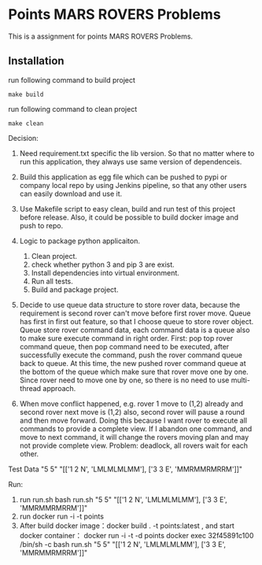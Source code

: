 Points MARS ROVERS Problems
===========================

This is a assignment for points MARS ROVERS Problems.

## Installation

run following command to build project

```
make build
```

run following command to clean project

```
make clean
```

Decision:
1. Need requirement.txt specific the lib version. So that no matter
where to run this application, they always use same version
of dependenceis.

2. Build this application as egg file which can be pushed to pypi or
company local repo by using Jenkins pipeline, so that any other users can easily download and use it.

3. Use Makefile script to easy clean, build and run test of this project before release. Also, it could
be possible to build docker image and push to repo.

4. Logic to package python applicaiton. 
    1. Clean project.
    2. check whether python 3 and pip 3 are exist.
    3. Install dependencies into virtual environment.
    4. Run all tests.
    5. Build and package project.
    
5. Decide to use queue data structure to store rover data, because the requirement is second rover can't move
before first rover move. Queue has first in first out feature, so that I choose queue to store rover object.
Queue store rover command data, each command data is a queue also to make sure execute command in right order.
First: pop top rover command queue, then pop command need to be executed, after successfully execute the command,
push the rover command queue back to queue. At this time, the new pushed rover command queue at the bottom of the
queue which make sure that rover move one by one.
Since rover need to move one by one, so there is no need to use multi-thread approach.

6. When move conflict happened, e.g. rover 1 move to (1,2) already and second rover next move is (1,2) also,
second rover will pause a round and then move forward. Doing this because I want rover to execute all commands
to provide a complete view. If I abandon one command, and move to next command, it will change the rovers moving
plan and may not provide complete view.
Problem: deadlock, all rovers wait for each other.

Test Data
"5 5" "[['1 2 N', 'LMLMLMLMM'], ['3 3 E', 'MMRMMRMRRM']]"

Run: 
1. run run.sh bash run.sh "5 5" "[['1 2 N', 'LMLMLMLMM'], ['3 3 E', 'MMRMMRMRRM']]"
2. run docker run -i -t  points
3. After build docker image：docker build . -t points:latest
, and start docker container：  docker run -i -t -d  points
docker exec 32f45891c100 /bin/sh -c bash run.sh "5 5" "[['1 2 N', 'LMLMLMLMM'], ['3 3 E', 'MMRMMRMRRM']]"


